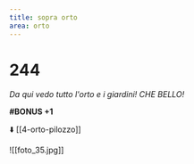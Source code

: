 ```yaml
---
title: sopra orto
area: orto
---
```

# 244
_Da qui vedo tutto l'orto e i giardini! CHE BELLO!_

**#BONUS +1**

⬇️  [[4-orto-pilozzo]]

![[foto_35.jpg]]